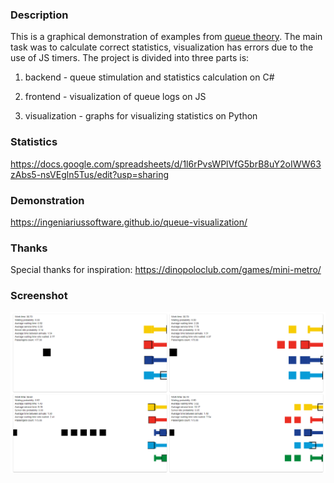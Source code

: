 ### Description

This is a graphical demonstration of examples from [queue theory](https://en.wikipedia.org/wiki/Queueing_theory). The main task was to calculate correct statistics, visualization has errors due to the use of JS timers. The project is divided into three parts is:

1. backend - queue stimulation and statistics calculation on С#

2. frontend - visualization of queue logs on JS

3. visualization - graphs for visualizing statistics on Python 

### Statistics

https://docs.google.com/spreadsheets/d/1l6rPvsWPlVfG5brB8uY2oIWW63zAbs5-nsVEgln5Tus/edit?usp=sharing

### Demonstration

https://ingeniariussoftware.github.io/queue-visualization/


### Thanks

Special thanks for inspiration: https://dinopoloclub.com/games/mini-metro/


### Screenshot

![screenshot](screenshot.png)
